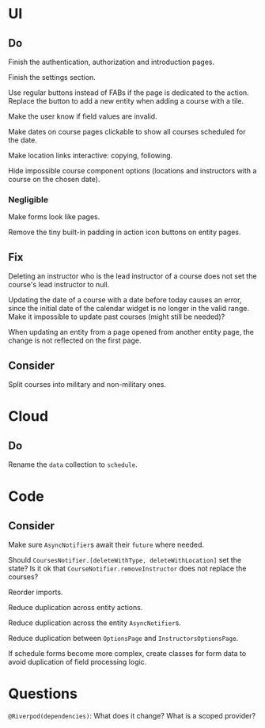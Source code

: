 # UI

## Do

Finish the authentication, authorization and introduction pages.

Finish the settings section.

Use regular buttons instead of FABs if the page is dedicated to the action.
Replace the button to add a new entity when adding a course with a tile.

Make the user know if field values are invalid.

Make dates on course pages clickable to show all courses scheduled for the date.

Make location links interactive: copying, following.

Hide impossible course component options (locations and instructors with a 
course on the chosen date).

### Negligible

Make forms look like pages.

Remove the tiny built-in padding in action icon buttons on entity pages.

## Fix

Deleting an instructor who is the lead instructor of a course does not set the 
course's lead instructor to null.

Updating the date of a course with a date before today causes an error, since 
the initial date of the calendar widget is no longer in the valid range.
Make it impossible to update past courses (might still be needed)?

When updating an entity from a page opened from another entity page, the change 
is not reflected on the first page.

## Consider

Split courses into military and non-military ones.

# Cloud

## Do

Rename the `data` collection to `schedule`.

# Code

## Consider

Make sure `AsyncNotifier`s await their `future` where needed.

Should `CoursesNotifier.[deleteWithType, deleteWithLocation]` set the state?
Is it ok that `CourseNotifier.removeInstructor` does not replace the courses?

Reorder imports.

Reduce duplication across entity actions.

Reduce duplication across the entity `AsyncNotifier`s.

Reduce duplication between `OptionsPage` and `InstructorsOptionsPage`.

If schedule forms become more complex, create classes for form data to avoid 
duplication of field processing logic.

# Questions

`@Riverpod(dependencies)`: What does it change? What is a scoped provider?
